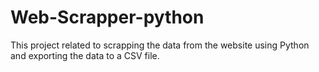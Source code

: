 # Web-Scrapper-python
This project related to scrapping the data from the website using Python and exporting the data to a CSV file.
